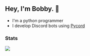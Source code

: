 ## Hey, I'm Bobby. 👋
- I'm a python programmer
- I develop Discord bots using [Pycord](https://github.com/Pycord-Development/pycord)

### Stats
[![](https://github-readme-stats.vercel.app/api?username=bugfix4747&theme=dracula&count_private=true&show_icons=true&hide=stars)](https://bugfix4747.github.io)
